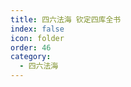 ```yaml
---
title: 四六法海 钦定四库全书
index: false
icon: folder
order: 46
category:
  - 四六法海
---
```


<AutoCatalog  />
